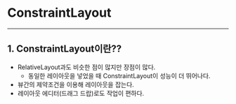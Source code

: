 # ConstraintLayout

***

## 1. ConstraintLayout이란??
  * RelativeLayout과도 비슷한 점이 많지만 장점이 많다.
    * 동일한 레이아웃을 넣었을 때 ConstraintLayout이 성능이 더 뛰어나다.
  * 뷰간의 제약조건을 이용해 레이아웃을 잡는다.
  * 레이아웃 에디터(드래그 드랍)로도 작업이 편하다.
